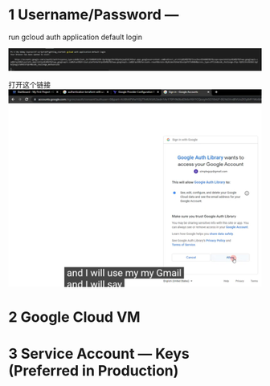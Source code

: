 
# 1 Username/Password —
run gcloud auth application default login

![](image/Pasted%20image%2020241113152607.png)

打开这个链接 
![](image/Pasted%20image%2020241113152632.png)



# 2 Google Cloud VM



# 3 Service Account — Keys (Preferred in Production)


